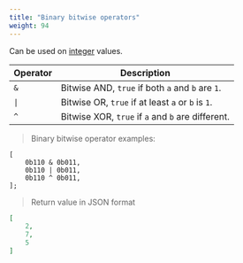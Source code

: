 ```yaml
---
title: "Binary bitwise operators"
weight: 94
---
```


Can be used on [integer](../../data-types/int) values.

Operator | Description
-------- | -----------
`&` | Bitwise AND, `true` if both `a` and `b` are `1`.
<code>&#124;</code> | Bitwise OR, `true` if at least `a` or `b` is `1`.
`^` | Bitwise XOR, `true` if `a` and `b` are different.

> Binary bitwise operator examples:

```thingsdb,json_response
[
    0b110 & 0b011,
    0b110 | 0b011,
    0b110 ^ 0b011,
];
```

> Return value in JSON format

```json
[
    2,
    7,
    5
]
```
